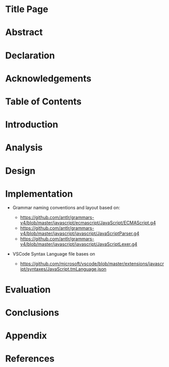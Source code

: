 # Title Page

# Abstract

# Declaration

# Acknowledgements

# Table of Contents

# Introduction

# Analysis

# Design

# Implementation

* Grammar naming conventions and layout based on:
    * https://github.com/antlr/grammars-v4/blob/master/javascript/ecmascript/JavaScript/ECMAScript.g4
    * https://github.com/antlr/grammars-v4/blob/master/javascript/javascript/JavaScriptParser.g4
    * https://github.com/antlr/grammars-v4/blob/master/javascript/javascript/JavaScriptLexer.g4

* VSCode Syntax Language file bases on
    * https://github.com/microsoft/vscode/blob/master/extensions/javascript/syntaxes/JavaScript.tmLanguage.json

# Evaluation

# Conclusions

# Appendix

# References